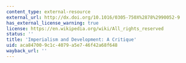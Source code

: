 ```yaml
---
content_type: external-resource
external_url: http://dx.doi.org/10.1016/0305-750X%2878%2990052-9
has_external_license_warning: true
license: https://en.wikipedia.org/wiki/All_rights_reserved
status: ''
title: 'Imperialism and Development: A Critique'
uid: aca84700-9c1c-4079-a5e7-46f42a68f648
wayback_url: ''
---
```


